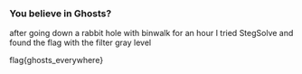 ### You believe in Ghosts?

after going down a rabbit hole with binwalk for an hour I tried StegSolve and found the flag with the filter gray level

flag{ghosts_everywhere}